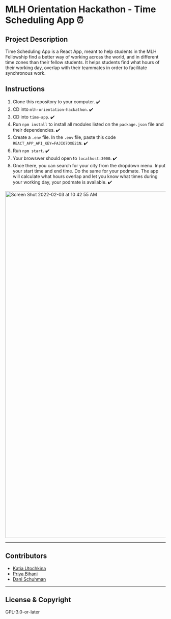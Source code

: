 # MLH Orientation Hackathon - Time Scheduling App ⏰

## Project Description

Time Scheduling App is a React App, meant to help students in the MLH Fellowship find a better way of working across the world, and in different time zones than their fellow students. It helps students find what hours of their working day, overlap with their teammates in order to facilitate synchronous work.

## Instructions

1. Clone this repository to your computer. ✔️
2. CD into `mlh-orientation-hackathon`. ✔️
3. CD into `time-app`. ✔️
4. Run `npm install` to install all modules listed on the `package.json` file and their dependencies. ✔️
5. Create a `.env` file. In the `.env` file, paste this code `REACT_APP_API_KEY=FAJIO7OXE21N`. ✔️
6. Run `npm start`. ✔️
7. Your browswer should open to `localhost:3000`. ✔️
8. Once there, you can search for your city from the dropdown menu. Input your start time and end time. Do the same for your podmate. The app will calculate what hours overlap and let you know what times during your working day, your podmate is available. ✔️

<img width="1091" alt="Screen Shot 2022-02-03 at 10 42 55 AM" src="https://user-images.githubusercontent.com/26771302/152377328-f0a83927-dc96-44eb-a980-fcf40149d89b.png">

---

## Contributors

- [Katia Utochkina](https://github.com/katia-utochkina)
- [Priya Bihani](https://github.com/PriyaBihani)
- [Dani Schuhman](https://github.com/dani8439)

---

## License & Copyright

GPL-3.0-or-later
